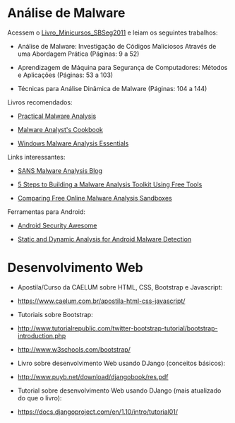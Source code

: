 # Análise de Malware

Acessem o [Livro_Minicursos_SBSeg2011](http://www.peotta.com/sbseg2011/resources/downloads/Livro_Minicursos_SBSeg2011.pdf) e leiam os seguintes trabalhos:

* Análise de Malware: Investigação de Códigos Maliciosos Através de uma Abordagem Prática (Páginas: 9 a 52)

* Aprendizagem de Máquina para Segurança de Computadores: Métodos e Aplicações (Páginas: 53 a 103)

* Técnicas para Análise Dinâmica de Malware (Páginas: 104 a 144)

Livros recomendados:

* [Practical Malware Analysis](http://venom630.free.fr/pdf/Practical_Malware_Analysis.pdf)

* [Malware Analyst's Cookbook](https://repo.zenk-security.com/Virus-Infections-Detections-Preventions/Malware%20Analyst's%20Cookbook.pdf)

* [Windows Malware Analysis Essentials](http://thehackernews.tradepub.com/free-offer/windows-malware-analysis-essentials-30-value-free-for-a-limited-time/w_pacb40?sr=hicat&_t=hicat:1207)

Links interessantes:

* [SANS Malware Analysis Blog](http://digital-forensics.sans.org/blog/2010/11/12/get-started-with-malware-analysis)

* [5 Steps to Building a Malware Analysis Toolkit Using Free Tools](https://zeltser.com/build-malware-analysis-toolkit)

* [Comparing Free Online Malware Analysis Sandboxes](https://securityintelligence.com/comparing-free-online-malware-analysis-sandboxes)

Ferramentas para Android:

* [Android Security Awesome](https://github.com/ashishb/android-security-awesome)

* [Static and Dynamic Analysis for Android Malware Detection](http://scholarworks.sjsu.edu/cgi/viewcontent.cgi?article=1488&context=etd_projects)

# Desenvolvimento Web

* Apostila/Curso da CAELUM sobre HTML, CSS, Bootstrap e Javascript:
 * https://www.caelum.com.br/apostila-html-css-javascript/

* Tutoriais sobre Bootstrap:
 * http://www.tutorialrepublic.com/twitter-bootstrap-tutorial/bootstrap-introduction.php
 * http://www.w3schools.com/bootstrap/

* Livro sobre desenvolvimento Web usando DJango (conceitos básicos):
 * http://www.puyb.net/download/djangobook/res.pdf

* Tutorial sobre desenvolvimento Web usando DJango (mais atualizado do que o livro):
 * https://docs.djangoproject.com/en/1.10/intro/tutorial01/
